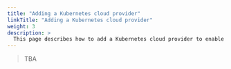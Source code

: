 ```yaml
---
title: "Adding a Kubernetes cloud provider"
linkTitle: "Adding a Kubernetes cloud provider"
weight: 3
description: >
  This page describes how to add a Kubernetes cloud provider to enable Kubernetes applications.
---
```


> TBA
